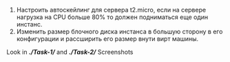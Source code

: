 1. Настроить автоскейлинг для сервера t2.micro, если на сервере нагрузка на CPU больше 80% то должен подниматься еще один инстанс.
2. Изменить размер блочного диска инстанса в большую сторону в его конфигурации и рассширить его размер внути вирт машины.


Look in ***./Task-1/*** and ***./Task-2/***  Screenshots 
